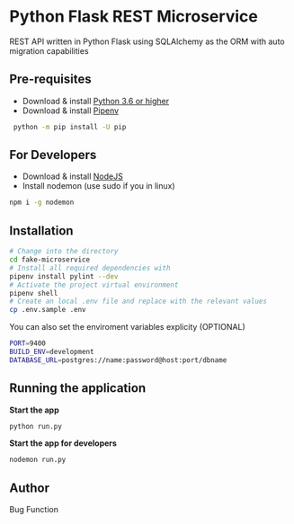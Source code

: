 # Python Flask REST Microservice 

REST API written in Python Flask using SQLAlchemy as the ORM with auto migration capabilities

## Pre-requisites
  - Download & install [Python 3.6 or higher](https://www.python.org/downloads/)
  - Download & install [Pipenv](https://docs.pipenv.org/)
   ```bash
    python -m pip install -U pip 
   ```

## For Developers
  - Download & install [NodeJS](https://nodejs.org/en/download/) 
  - Install nodemon (use sudo if you in linux)
  ```bash
  npm i -g nodemon
  ```

## Installation

  ```bash
  # Change into the directory
  cd fake-microservice
  # Install all required dependencies with
  pipenv install pylint --dev
  # Activate the project virtual environment
  pipenv shell
  # Create an local .env file and replace with the relevant values
  cp .env.sample .env
  ```
  You can also set the enviroment variables explicity (OPTIONAL)
  
  ```bash
  PORT=9400
  BUILD_ENV=development
  DATABASE_URL=postgres://name:password@host:port/dbname
  ```

## Running the application

  **Start the app**
  ```bash
  python run.py
  ```
  **Start the app for developers**
  ```bash
  nodemon run.py
  ```

## Author

Bug Function